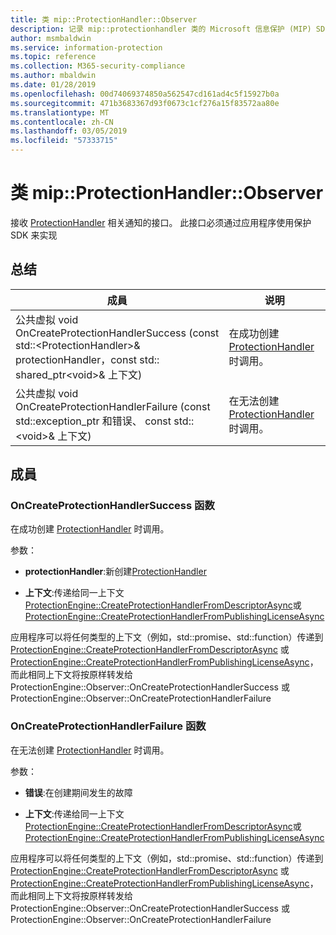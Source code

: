 ```yaml
---
title: 类 mip::ProtectionHandler::Observer
description: 记录 mip::protectionhandler 类的 Microsoft 信息保护 (MIP) SDK。
author: msmbaldwin
ms.service: information-protection
ms.topic: reference
ms.collection: M365-security-compliance
ms.author: mbaldwin
ms.date: 01/28/2019
ms.openlocfilehash: 00d74069374850a562547cd161ad4c5f15927b0a
ms.sourcegitcommit: 471b3683367d93f0673c1cf276a15f83572aa80e
ms.translationtype: MT
ms.contentlocale: zh-CN
ms.lasthandoff: 03/05/2019
ms.locfileid: "57333715"
---
```

# <a name="class-mipprotectionhandlerobserver"></a>类 mip::ProtectionHandler::Observer 
接收 [ProtectionHandler](class_mip_protectionhandler.md) 相关通知的接口。
此接口必须通过应用程序使用保护 SDK 来实现
  
## <a name="summary"></a>总结
 成員                        | 说明                                
--------------------------------|---------------------------------------------
公共虚拟 void OnCreateProtectionHandlerSuccess (const std::\<ProtectionHandler\>& protectionHandler，const std:: shared_ptr\<void\>& 上下文)  |  在成功创建 [ProtectionHandler](class_mip_protectionhandler.md) 时调用。
公共虚拟 void OnCreateProtectionHandlerFailure (const std::exception_ptr 和错误、 const std::\<void\>& 上下文)  |  在无法创建 [ProtectionHandler](class_mip_protectionhandler.md) 时调用。
  
## <a name="members"></a>成員
  
### <a name="oncreateprotectionhandlersuccess-function"></a>OnCreateProtectionHandlerSuccess 函数
在成功创建 [ProtectionHandler](class_mip_protectionhandler.md) 时调用。

参数：  
* **protectionHandler**:新创建[ProtectionHandler](class_mip_protectionhandler.md)


* **上下文**:传递给同一上下文[ProtectionEngine::CreateProtectionHandlerFromDescriptorAsync](class_mip_protectionengine.md#createprotectionhandlerfromdescriptorasync-function)或[ProtectionEngine::CreateProtectionHandlerFromPublishingLicenseAsync](class_mip_protectionengine.md#createprotectionhandlerfrompublishinglicenseasync-function)


应用程序可以将任何类型的上下文（例如，std::promise、std::function）传递到 [ProtectionEngine::CreateProtectionHandlerFromDescriptorAsync](class_mip_protectionengine.md#createprotectionhandlerfromdescriptorasync-function) 或 [ProtectionEngine::CreateProtectionHandlerFromPublishingLicenseAsync](class_mip_protectionengine.md#createprotectionhandlerfrompublishinglicenseasync-function)，而此相同上下文将按原样转发给 ProtectionEngine::Observer::OnCreateProtectionHandlerSuccess 或 ProtectionEngine::Observer::OnCreateProtectionHandlerFailure
  
### <a name="oncreateprotectionhandlerfailure-function"></a>OnCreateProtectionHandlerFailure 函数
在无法创建 [ProtectionHandler](class_mip_protectionhandler.md) 时调用。

参数：  
* **错误**:在创建期间发生的故障 


* **上下文**:传递给同一上下文[ProtectionEngine::CreateProtectionHandlerFromDescriptorAsync](class_mip_protectionengine.md#createprotectionhandlerfromdescriptorasync-function)或[ProtectionEngine::CreateProtectionHandlerFromPublishingLicenseAsync](class_mip_protectionengine.md#createprotectionhandlerfrompublishinglicenseasync-function)


应用程序可以将任何类型的上下文（例如，std::promise、std::function）传递到 [ProtectionEngine::CreateProtectionHandlerFromDescriptorAsync](class_mip_protectionengine.md#createprotectionhandlerfromdescriptorasync-function) 或 [ProtectionEngine::CreateProtectionHandlerFromPublishingLicenseAsync](class_mip_protectionengine.md#createprotectionhandlerfrompublishinglicenseasync-function)，而此相同上下文将按原样转发给 ProtectionEngine::Observer::OnCreateProtectionHandlerSuccess 或 ProtectionEngine::Observer::OnCreateProtectionHandlerFailure
